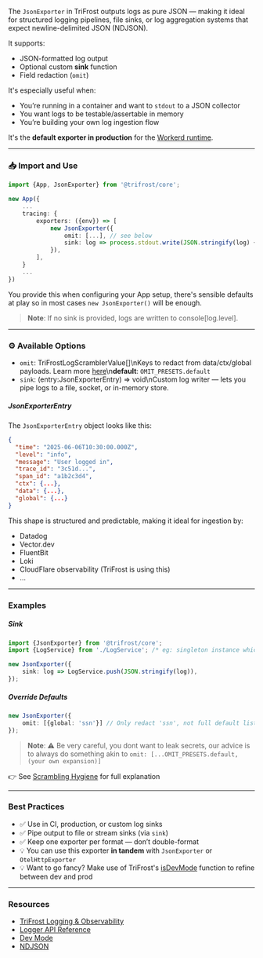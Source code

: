 The `JsonExporter` in TriFrost outputs logs as pure JSON — making it ideal for structured logging pipelines, file sinks, or log aggregation systems that expect newline-delimited JSON (NDJSON).

It supports:
- JSON-formatted log output
- Optional custom **sink** function
- Field redaction (`omit`)

It's especially useful when:
- You’re running in a container and want to `stdout` to a JSON collector
- You want logs to be testable/assertable in memory
- You’re building your own log ingestion flow

It's the **default exporter in production** for the [Workerd runtime](/docs/cloudflare-workers-workerd).

---

### 📥 Import and Use
```typescript
import {App, JsonExporter} from '@trifrost/core';

new App({
	...
	tracing: {
		exporters: ({env}) => [
			new JsonExporter({
				omit: [...], // see below
				sink: log => process.stdout.write(JSON.stringify(log) + '\n')
			}),
		],
	}
	...
})
```

You provide this when configuring your App setup, there's sensible defaults at play so in most cases `new JsonExporter()` will be enough.

> **Note**: If no sink is provided, logs are written to console[log.level].

---

### ⚙️ Available Options
- `omit`: TriFrostLogScramblerValue[]\nKeys to redact from data/ctx/global payloads. Learn more [here](/docs/logging-observability#redaction-scrambling-support)\n**default**: `OMIT_PRESETS.default`
- `sink`: (entry:JsonExporterEntry) => void\nCustom log writer — lets you pipe logs to a file, socket, or in-memory store.

##### JsonExporterEntry
The `JsonExporterEntry` object looks like this:
```json
{
  "time": "2025-06-06T10:30:00.000Z",
  "level": "info",
  "message": "User logged in",
  "trace_id": "3c51d...",
  "span_id": "a1b2c3d4",
  "ctx": {...},
  "data": {...},
  "global": {...}
}
```
This shape is structured and predictable, making it ideal for ingestion by:
- Datadog
- Vector.dev
- FluentBit
- Loki
- CloudFlare observability (TriFrost is using this)
- ...

---

### Examples
##### Sink
```typescript
import {JsonExporter} from '@trifrost/core';
import {LogService} from './LogService'; /* eg: singleton instance which pushes to file */

new JsonExporter({
	sink: log => LogService.push(JSON.stringify(log)),
});
```

##### Override Defaults
```typescript
new JsonExporter({
	omit: [{global: 'ssn'}] // Only redact 'ssn', not full default list
});
```
> **Note**: ⚠️ Be very careful, you dont want to leak secrets, our advice is to always do something akin to `omit: [...OMIT_PRESETS.default, (your own expansion)]`

👉 See [Scrambling Hygiene](/docs/logging-observability#redaction-scrambling-support) for full explanation

---

### Best Practices
- ✅ Use in CI, production, or custom log sinks
- ✅ Pipe output to file or stream sinks (via `sink`)
- ✅ Keep one exporter per format — don’t double-format
- 💡 You can use this exporter **in tandem** with `JsonExporter` or `OtelHttpExporter`
- 💡 Want to go fancy? Make use of TriFrost's [isDevMode](/docs/utils-devmode) function to refine between dev and prod


---

### Resources
- [TriFrost Logging & Observability](/docs/logging-observability)
- [Logger API Reference](/docs/logger-api)
- [Dev Mode](/docs/utils-devmode)
- [NDJSON](http://ndjson.org/)
